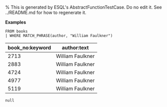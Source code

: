 % This is generated by ESQL's AbstractFunctionTestCase. Do no edit it. See ../README.md for how to regenerate it.

**Examples**

```esql
FROM books
| WHERE MATCH_PHRASE(author, "William Faulkner")
```

| book_no:keyword | author:text |
| --- | --- |
| 2713 | William Faulkner |
| 2883 | William Faulkner |
| 4724 | William Faulkner |
| 4977 | William Faulkner |
| 5119 | William Faulkner |

```esql
null
```


